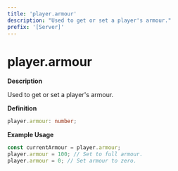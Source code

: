 ```yaml
---
title: 'player.armour'
description: "Used to get or set a player's armour."
prefix: '[Server]'
---
```


# player.armour

**Description**

Used to get or set a player's armour.

**Definition**

```ts
player.armour: number;
```

**Example Usage**

```js
const currentArmour = player.armour;
player.armour = 100; // Set to full armour.
player.armour = 0; // Set armour to zero.
```
